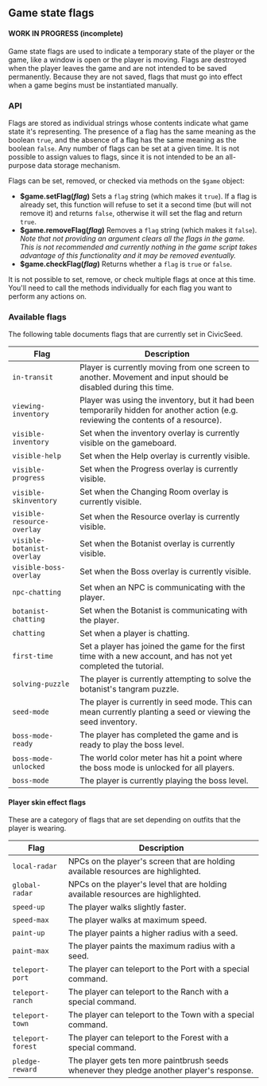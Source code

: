 ## Game state flags

#### WORK IN PROGRESS (incomplete)

Game state flags are used to indicate a temporary state of the player or the game, like a window is open or the player is moving. Flags are destroyed when the player leaves the game and are not intended to be saved permanently. Because they are not saved, flags that must go into effect when a game begins must be instantiated manually.

### API

Flags are stored as individual strings whose contents indicate what game state it's representing. The presence of a flag has the same meaning as the boolean `true`, and the absence of a flag has the same meaning as the boolean `false`. Any number of flags can be set at a given time. It is not possible to assign values to flags, since it is not intended to be an all-purpose data storage mechanism.

Flags can be set, removed, or checked via methods on the `$game` object:

- **$game.setFlag(_flag_)** Sets a `flag` string (which makes it `true`). If a flag is already set, this function will refuse to set it a second time (but will not remove it) and returns `false`, otherwise it will set the flag and return `true`.
- **$game.removeFlag(_flag_)** Removes a `flag` string (which makes it `false`). _Note that not providing an argument clears all the flags in the game. This is not recommended and currently nothing in the game script takes advantage of this functionality and it may be removed eventually._
- **$game.checkFlag(_flag_)** Returns whether a `flag` is `true` or `false`.

It is not possible to set, remove, or check multiple flags at once at this time. You'll need to call the methods individually for each flag you want to perform any actions on.

### Available flags

The following table documents flags that are currently set in CivicSeed.

| Flag          | Description   |
| ------------- | ------------- |
| `in-transit`  | Player is currently moving from one screen to another. Movement and input should be disabled during this time.|
| `viewing-inventory` | Player was using the inventory, but it had been temporarily hidden for another action (e.g. reviewing the contents of a resource).|
| `visible-inventory` | Set when the inventory overlay is currently visible on the gameboard.|
| `visible-help` | Set when the Help overlay is currently visible. |
| `visible-progress` | Set when the Progress overlay is currently visible.|
| `visible-skinventory` | Set when the Changing Room overlay is currently visible.|
| `visible-resource-overlay` | Set when the Resource overlay is currently visible. |
| `visible-botanist-overlay` | Set when the Botanist overlay is currently visible. |
| `visible-boss-overlay` | Set when the Boss overlay is currently visible. |
| `npc-chatting` | Set when an NPC is communicating with the player.|
| `botanist-chatting` | Set when the Botanist is communicating with the player.|
| `chatting`     | Set when a player is chatting. |
| `first-time`   | Set a player has joined the game for the first time with a new account, and has not yet completed the tutorial.|
| `solving-puzzle` | The player is currently attempting to solve the botanist's tangram puzzle.|
| `seed-mode` | The player is currently in seed mode. This can mean currently planting a seed or viewing the seed inventory.|
| `boss-mode-ready` | The player has completed the game and is ready to play the boss level. |
| `boss-mode-unlocked` | The world color meter has hit a point where the boss mode is unlocked for all players. |
| `boss-mode` | The player is currently playing the boss level. |

#### Player skin effect flags

These are a category of flags that are set depending on outfits that the player is wearing.

| Flag          | Description   |
| ------------- | ------------- |
| `local-radar`  | NPCs on the player's screen that are holding available resources are highlighted.|
| `global-radar` | NPCs on the player's level that are holding available resources are highlighted.|
| `speed-up`     | The player walks slightly faster.|
| `speed-max`    | The player walks at maximum speed.|
| `paint-up`     | The player paints a higher radius with a seed.|
| `paint-max`    | The player paints the maximum radius with a seed.|
| `teleport-port` | The player can teleport to the Port with a special command.|
| `teleport-ranch` | The player can teleport to the Ranch with a special command.|
| `teleport-town` | The player can teleport to the Town with a special command.|
| `teleport-forest` | The player can teleport to the Forest with a special command.|
| `pledge-reward` | The player gets ten more paintbrush seeds whenever they pledge another player's response. |
